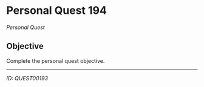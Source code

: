 # Personal Quest 194

*Personal Quest*

## Objective
Complete the personal quest objective.

---
*ID: QUEST00193*